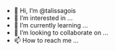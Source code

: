 - 👋 Hi, I’m @talissagois
- 👀 I’m interested in ...
- 🌱 I’m currently learning ...
- 💞️ I’m looking to collaborate on ...
- 📫 How to reach me ...

<!---
talissagois/talissagois is a ✨ special ✨ repository because its `README.md` (this file) appears on your GitHub profile.
You can click the Preview link to take a look at your changes.
--->
